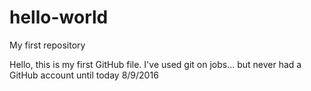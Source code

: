 # hello-world
My first repository

Hello, this is my first GitHub file.  I've used git on jobs... but never had a GitHub account until today 8/9/2016
